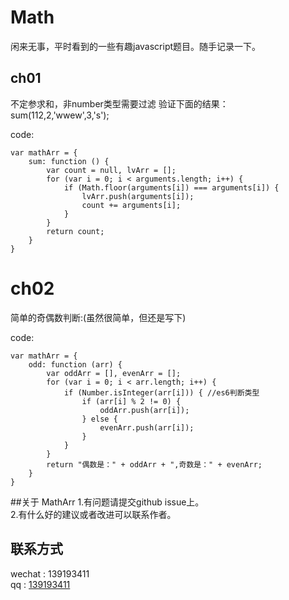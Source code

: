 # Math
闲来无事，平时看到的一些有趣javascript题目。随手记录一下。

ch01
---
不定参求和，非number类型需要过滤
验证下面的结果：
sum(112,2,'wwew',3,'s');

code:<br>
```
var mathArr = {
    sum: function () {
        var count = null, lvArr = [];
        for (var i = 0; i < arguments.length; i++) {
            if (Math.floor(arguments[i]) === arguments[i]) {
                lvArr.push(arguments[i]);
                count += arguments[i];
            }
        }
        return count;
    }
}
```


ch02
===
简单的奇偶数判断:(虽然很简单，但还是写下)

code:</br>

~~~
var mathArr = {
    odd: function (arr) {
        var oddArr = [], evenArr = [];
        for (var i = 0; i < arr.length; i++) {
            if (Number.isInteger(arr[i])) { //es6判断类型
                if (arr[i] % 2 != 0) {
                    oddArr.push(arr[i]);
                } else {
                    evenArr.push(arr[i]);
                }
            }
        }
        return "偶数是：" + oddArr + ",奇数是：" + evenArr;
    }
}
~~~


##关于 MathArr
1.有问题请提交github issue上。<br>
2.有什么好的建议或者改进可以联系作者。

## 联系方式
wechat : 139193411<br>
qq : [139193411](http://wpa.qq.com/msgrd?v=3&uin=139193411&site=qq&menu=yes)


